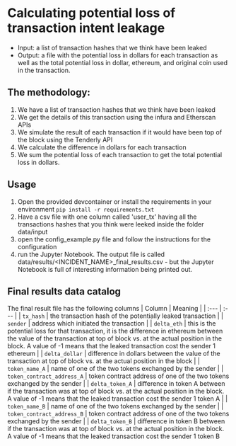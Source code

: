 # Calculating potential loss of transaction intent leakage

- Input: a list of transaction hashes that we think have been leaked 
- Output: a file with the potential loss in dollars for each transaction as well as the total potential loss in dollar, ethereum, and original coin used in the transaction.

## The methodology: 
1. We have a list of transaction hashes that we think have been leaked 
2. We get the details of this transaction using the infura and Etherscan APIs
3. We simulate the result of each transaction if it would have been top of the block using the Tenderly API
4. We calculate the difference in dollars for each transaction
5. We sum the potential loss of each transaction to get the total potential loss in dollars. 

## Usage
1. Open the provided devcontainer or install the requirements in your environment ``` pip install -r requirements.txt ```
2. Have a csv file with one column called 'user_tx' having all the transactions hashes that you think were leeked inside the folder data/input
3. open the config_example.py file and follow the instructions for the configuration
4. run the Jupyter Notebook. The output file is called data/results/<INCIDENT_NAME>_final_results.csv - but the Jupyter Notebook is full of interesting information being printed out.

## Final results data catalog

The final result file has the following columns
| Column | Meaning |
| :--- | :--- |
| ```tx_hash``` | the transaction hash of the potentially leaked transaction |
| ```sender``` | address which initiated the transaction |
| ```delta_eth``` | this is the potential loss for that transaction, it is the difference in ethereum between the value of the transaction at top of block vs. at the actual position in the block. A value of -1 means that the leaked transaction cost the sender 1 ethereum |
| ```delta_dollar``` | difference in dollars between the value of the transaction at top of block vs. at the actual position in the block |
| ```token_name_A``` | name of one of the two tokens exchanged by the sender |
| ```token_contract_address_A``` |  token contract address of one of the two tokens exchanged by the sender |
| ```delta_token_A``` | difference in token A between if the transaction was at top of block vs. at the actual position in the block.  A value of -1 means that the leaked transaction cost the sender 1 token A  |
| ```token_name_B``` |  name of one of the two tokens exchanged by the sender |
| ```token_contract_address_B``` | token contract address of one of the two tokens exchanged by the sender |
| ```delta_token_B``` | difference in token B between if the transaction was at top of block vs. at the actual position in the block.  A value of -1 means that the leaked transaction cost the sender 1 token B
